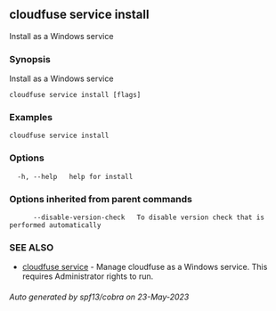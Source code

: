 ## cloudfuse service install

Install as a Windows service

### Synopsis

Install as a Windows service

```
cloudfuse service install [flags]
```

### Examples

```
cloudfuse service install
```

### Options

```
  -h, --help   help for install
```

### Options inherited from parent commands

```
      --disable-version-check   To disable version check that is performed automatically
```

### SEE ALSO

* [cloudfuse service](cloudfuse_service.md)	 - Manage cloudfuse as a Windows service. This requires Administrator rights to run.

###### Auto generated by spf13/cobra on 23-May-2023
